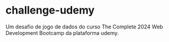 # challenge-udemy
 Um desafio de jogo de dados do curso The Complete 2024 Web Development Bootcamp da plataforma udemy. 
